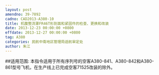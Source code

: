 ```yaml
---
layout: post
amendno: 39-7892
cadno: CAD2013-A380-10
title: 机腹整流罩FR46T形剖面和紧固件的检查、更换和改装
date: 2013-12-23 00:00:00 +0800
effdate: 2013-12-27 00:00:00 +0800
tag: A380
categories: 民航中南地区管理局适航审定处
author: 朱江
---
```


##适用范围:
本指令适用于所有序列号的空客A380-841、A380-842和A380-861型号飞机，在生产线上已完成空客71525改装的除外。

